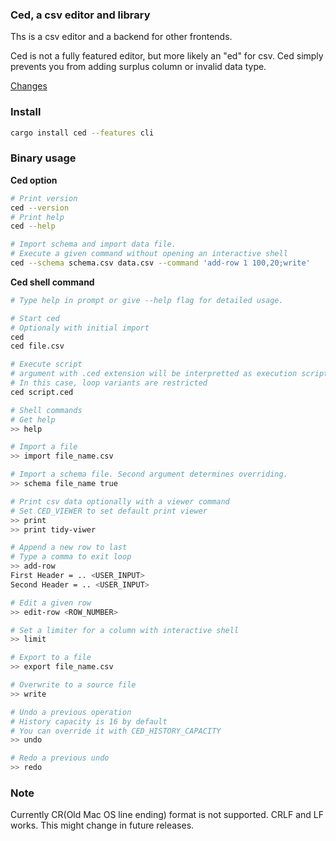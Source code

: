 ### Ced, a csv editor and library

Ths is a csv editor and a backend for other frontends.

Ced is not a fully featured editor, but more likely an "ed" for csv. Ced simply
prevents you from adding surplus column or invalid data type. 

[Changes](./docs/change.md)

### Install

```bash
cargo install ced --features cli
```

### Binary usage

**Ced option**

```bash
# Print version
ced --version
# Print help
ced --help

# Import schema and import data file.
# Execute a given command without opening an interactive shell
ced --schema schema.csv data.csv --command 'add-row 1 100,20;write'
```

**Ced shell command**

```bash
# Type help in prompt or give --help flag for detailed usage.

# Start ced
# Optionaly with initial import
ced
ced file.csv

# Execute script
# argument with .ced extension will be interpretted as execution script
# In this case, loop variants are restricted
ced script.ced

# Shell commands
# Get help
>> help

# Import a file
>> import file_name.csv

# Import a schema file. Second argument determines overriding.
>> schema file_name true

# Print csv data optionally with a viewer command
# Set CED_VIEWER to set default print viewer
>> print
>> print tidy-viwer

# Append a new row to last
# Type a comma to exit loop
>> add-row 
First Header = .. <USER_INPUT>
Second Header = .. <USER_INPUT>

# Edit a given row
>> edit-row <ROW_NUMBER>

# Set a limiter for a column with interactive shell
>> limit

# Export to a file
>> export file_name.csv

# Overwrite to a source file
>> write

# Undo a previous operation
# History capacity is 16 by default
# You can override it with CED_HISTORY_CAPACITY
>> undo

# Redo a previous undo
>> redo
```

### Note

Currently CR(Old Mac OS line ending) format is not supported. CRLF and LF
works. This might change in future releases.
